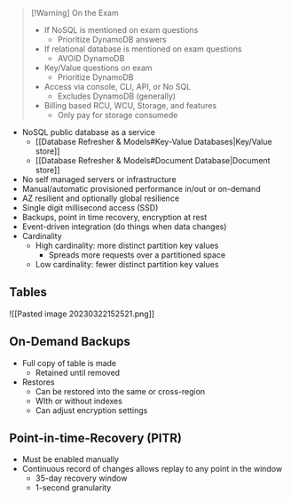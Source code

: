 >[!Warning] On the Exam
> - If NoSQL is mentioned on exam questions
> 	- Prioritize DynamoDB answers
> - If relational database is mentioned on exam questions
> 	- AVOID DynamoDB
> - Key/Value questions on exam
> 	- Prioritize DynamoDB
> - Access via console, CLI, API, or No SQL
> 	- Excludes DynamoDB (generally)
> - Billing based RCU, WCU, Storage, and features
> 	- Only pay for storage consumede

- NoSQL public database as a service
	- [[Database Refresher & Models#Key-Value Databases|Key/Value store]]
	- [[Database Refresher & Models#Document Database|Document store]]
- No self managed servers or infrastructure
- Manual/automatic provisioned performance in/out or on-demand
- AZ resilient and optionally global resilience
- Single digit millisecond access (SSD)
- Backups, point in time recovery, encryption at rest
- Event-driven integration (do things when data changes)
- Cardinality
	- High cardinality: more distinct partition key values
		- Spreads more requests over a partitioned space
	- Low cardinality: fewer distinct partition key values

## Tables

![[Pasted image 20230322152521.png]]

## On-Demand Backups

- Full copy of table is made
	- Retained until removed
- Restores
	- Can be restored into the same or cross-region
	- WIth or without indexes
	- Can adjust encryption settings

## Point-in-time-Recovery (PITR)

- Must be enabled manually
- Continuous record of changes allows replay to any point in the window
	- 35-day recovery window
	- 1-second granularity

